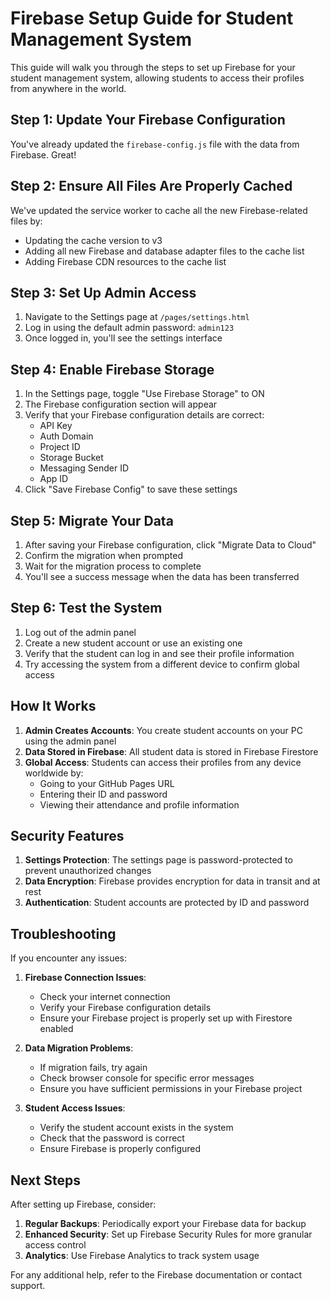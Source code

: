 # Firebase Setup Guide for Student Management System

This guide will walk you through the steps to set up Firebase for your student management system, allowing students to access their profiles from anywhere in the world.

## Step 1: Update Your Firebase Configuration

You've already updated the `firebase-config.js` file with the data from Firebase. Great!

## Step 2: Ensure All Files Are Properly Cached

We've updated the service worker to cache all the new Firebase-related files by:
- Updating the cache version to v3
- Adding all new Firebase and database adapter files to the cache list
- Adding Firebase CDN resources to the cache list

## Step 3: Set Up Admin Access

1. Navigate to the Settings page at `/pages/settings.html`
2. Log in using the default admin password: `admin123`
3. Once logged in, you'll see the settings interface

## Step 4: Enable Firebase Storage

1. In the Settings page, toggle "Use Firebase Storage" to ON
2. The Firebase configuration section will appear
3. Verify that your Firebase configuration details are correct:
   - API Key
   - Auth Domain
   - Project ID
   - Storage Bucket
   - Messaging Sender ID
   - App ID
4. Click "Save Firebase Config" to save these settings

## Step 5: Migrate Your Data

1. After saving your Firebase configuration, click "Migrate Data to Cloud"
2. Confirm the migration when prompted
3. Wait for the migration process to complete
4. You'll see a success message when the data has been transferred

## Step 6: Test the System

1. Log out of the admin panel
2. Create a new student account or use an existing one
3. Verify that the student can log in and see their profile information
4. Try accessing the system from a different device to confirm global access

## How It Works

1. **Admin Creates Accounts**: You create student accounts on your PC using the admin panel
2. **Data Stored in Firebase**: All student data is stored in Firebase Firestore
3. **Global Access**: Students can access their profiles from any device worldwide by:
   - Going to your GitHub Pages URL
   - Entering their ID and password
   - Viewing their attendance and profile information

## Security Features

1. **Settings Protection**: The settings page is password-protected to prevent unauthorized changes
2. **Data Encryption**: Firebase provides encryption for data in transit and at rest
3. **Authentication**: Student accounts are protected by ID and password

## Troubleshooting

If you encounter any issues:

1. **Firebase Connection Issues**:
   - Check your internet connection
   - Verify your Firebase configuration details
   - Ensure your Firebase project is properly set up with Firestore enabled

2. **Data Migration Problems**:
   - If migration fails, try again
   - Check browser console for specific error messages
   - Ensure you have sufficient permissions in your Firebase project

3. **Student Access Issues**:
   - Verify the student account exists in the system
   - Check that the password is correct
   - Ensure Firebase is properly configured

## Next Steps

After setting up Firebase, consider:

1. **Regular Backups**: Periodically export your Firebase data for backup
2. **Enhanced Security**: Set up Firebase Security Rules for more granular access control
3. **Analytics**: Use Firebase Analytics to track system usage

For any additional help, refer to the Firebase documentation or contact support.
